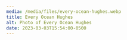 ```yaml
---
media: /media/files/every-ocean-hughes.webp
title: Every Ocean Hughes
alt: Photo of Every Ocean Hughes
date: 2023-03-03T15:54:00-0500
---
```

